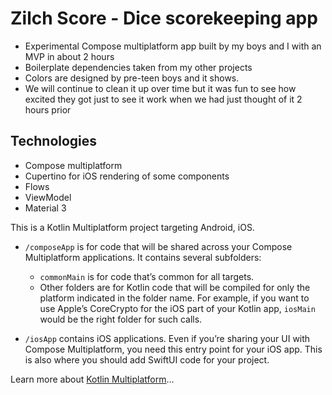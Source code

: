 # Zilch Score - Dice scorekeeping app

* Experimental Compose multiplatform app built by my boys and I with an MVP in about 2 hours
* Boilerplate dependencies taken from my other projects
* Colors are designed by pre-teen boys and it shows.
* We will continue to clean it up over time but it was fun to see how excited they got just to see it work when we had just thought of it 2 hours prior

## Technologies

* Compose multiplatform
* Cupertino for iOS rendering of some components
* Flows
* ViewModel
* Material 3

This is a Kotlin Multiplatform project targeting Android, iOS.

* `/composeApp` is for code that will be shared across your Compose Multiplatform applications.
  It contains several subfolders:
  - `commonMain` is for code that’s common for all targets.
  - Other folders are for Kotlin code that will be compiled for only the platform indicated in the folder name.
    For example, if you want to use Apple’s CoreCrypto for the iOS part of your Kotlin app,
    `iosMain` would be the right folder for such calls.

* `/iosApp` contains iOS applications. Even if you’re sharing your UI with Compose Multiplatform, 
  you need this entry point for your iOS app. This is also where you should add SwiftUI code for your project.


Learn more about [Kotlin Multiplatform](https://www.jetbrains.com/help/kotlin-multiplatform-dev/get-started.html)…